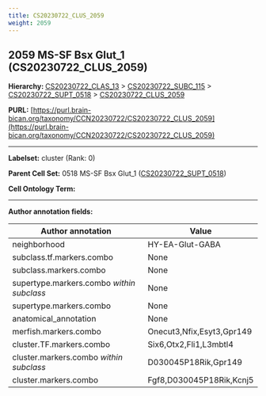 ```yaml
---
title: CS20230722_CLUS_2059
weight: 2059
---
```

## 2059 MS-SF Bsx Glut_1 (CS20230722_CLUS_2059)
<b>Hierarchy: </b>
[CS20230722_CLAS_13](../CS20230722_CLAS_13) >
[CS20230722_SUBC_115](../CS20230722_SUBC_115) >
[CS20230722_SUPT_0518](../CS20230722_SUPT_0518) >
[CS20230722_CLUS_2059](../CS20230722_CLUS_2059)

**PURL:** [https://purl.brain-bican.org/taxonomy/CCN20230722/CS20230722_CLUS_2059](https://purl.brain-bican.org/taxonomy/CCN20230722/CS20230722_CLUS_2059)

---


**Labelset:** cluster (Rank: 0)

**Parent Cell Set:** 0518 MS-SF Bsx Glut_1 ([CS20230722_SUPT_0518](../CS20230722_SUPT_0518))



**Cell Ontology Term:** 

[MARKER GENES.]: #


---

[TRANSFERRED ANNOTATIONS.]: #


[AUTHOR ANNOTATION FIELDS.]: #


**Author annotation fields:**

| Author annotation | Value |
|-------------------|-------|
|neighborhood|HY-EA-Glut-GABA|
|subclass.tf.markers.combo|None|
|subclass.markers.combo|None|
|supertype.markers.combo _within subclass_|None|
|supertype.markers.combo|None|
|anatomical_annotation|None|
|merfish.markers.combo|Onecut3,Nfix,Esyt3,Gpr149|
|cluster.TF.markers.combo|Six6,Otx2,Fli1,L3mbtl4|
|cluster.markers.combo _within subclass_|D030045P18Rik,Gpr149|
|cluster.markers.combo|Fgf8,D030045P18Rik,Kcnj5|
